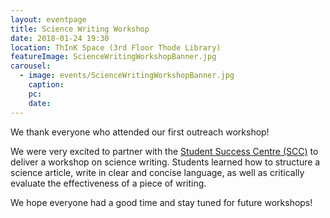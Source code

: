 ```yaml
---
layout: eventpage
title: Science Writing Workshop
date: 2018-01-24 19:30
location: ThInK Space (3rd Floor Thode Library)
featureImage: ScienceWritingWorkshopBanner.jpg
carousel:
  - image: events/ScienceWritingWorkshopBanner.jpg
    caption:
    pc:
    date:
---
```

We thank everyone who attended our first outreach workshop!

We were very excited to partner with the [Student Success Centre (SCC)](https://studentsuccess.mcmaster.ca/) to deliver a workshop on science writing. Students learned how to structure a science article, write in clear and concise language, as well as critically evaluate the effectiveness of a piece of writing.

We hope everyone had a good time and stay tuned for future workshops!
